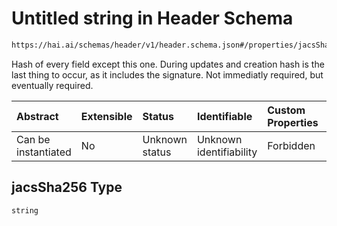 # Untitled string in Header Schema

```txt
https://hai.ai/schemas/header/v1/header.schema.json#/properties/jacsSha256
```

Hash of every field except this one. During  updates and creation hash is the last thing to occur, as it includes the signature. Not immediatly required, but eventually required.

| Abstract            | Extensible | Status         | Identifiable            | Custom Properties | Additional Properties | Access Restrictions | Defined In                                                                                                         |
| :------------------ | :--------- | :------------- | :---------------------- | :---------------- | :-------------------- | :------------------ | :----------------------------------------------------------------------------------------------------------------- |
| Can be instantiated | No         | Unknown status | Unknown identifiability | Forbidden         | Allowed               | none                | [header.schema.json\*](../../https:/hai.ai/schemas/=./schemas/header/v1/header.schema.json "open original schema") |

## jacsSha256 Type

`string`
